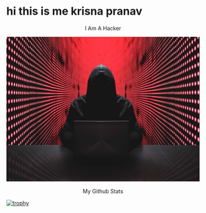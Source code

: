 


<h1>hi this is me krisna pranav</h1>
<p align="center">I Am A Hacker</p>
<p align="center"><img src="anony.png" width="640"></img></p>

<p align="center"> My Github Stats</p>

[![trophy](https://github-profile-trophy.vercel.app/?username=krishpranav&theme=dracula)]()

